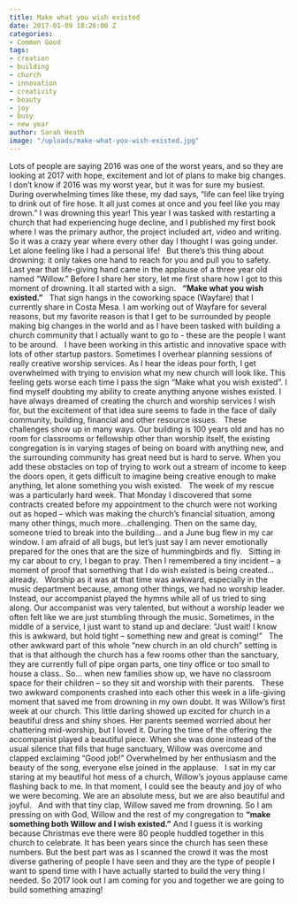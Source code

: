 ```yaml
---
title: Make what you wish existed
date: 2017-01-09 18:26:00 Z
categories:
- Common Good
tags:
- creation
- building
- church
- innovation
- creativity
- beauty
- joy
- busy
- new year
author: Sarah Heath
image: "/uploads/make-what-you-wish-existed.jpg"
---
```


Lots of people are saying 2016 was one of the worst years, and so they are looking at 2017 with hope, excitement and lot of plans to make big changes. I don’t know if 2016 was my worst year, but it was for sure my busiest. During overwhelming times like these, my dad says, “life can feel like trying to drink out of fire hose. It all just comes at once and you feel like you may drown.” I was drowning this year! This year I was tasked with restarting a church that had experiencing huge decline, and I published my first book where I was the primary author, the project included art, video and writing. So it was a crazy year where every other day I thought I was going under. Let alone feeling like I had a personal life! <!-- more-->
 
But there’s this thing about drowning: it only takes one hand to reach for you and pull you to safety. Last year that life-giving hand came in the applause of a three year old named “Willow.” Before I share her story, let me first share how I got to this moment of drowning. It all started with a sign.
 
**“Make what you wish existed.”**
 
That sign hangs in the coworking space (Wayfare) that I currently share in Costa Mesa. I am working out of Wayfare for several reasons, but my favorite reason is that I get to be surrounded by people making big changes in the world and as I have been tasked with building a church community that I actually want to go to - these are the people I want to be around. 
 
I have been working in this artistic and innovative space with lots of other startup pastors. Sometimes I overhear planning sessions of really creative worship services. As I hear the ideas pour forth, I get overwhelmed with trying to envision what my new church will look like. This feeling gets worse each time I pass the sign “Make what you wish existed”. I find myself doubting my ability to create anything anyone wishes existed. I have always dreamed of creating the church and worship services I wish for, but the excitement of that idea sure seems to fade in the face of daily community, building, financial and other resource issues.
 
These challenges show up in many ways. Our building is 100 years old and has no room for classrooms or fellowship other than worship itself, the existing congregation is in varying stages of being on board with anything new, and the surrounding community has great need but is hard to serve. When you add these obstacles on top of trying to work out a stream of income to keep the doors open, it gets difficult to imagine being creative enough to make anything, let alone something you wish existed.
 
The week of my rescue was a particularly hard week. That Monday I discovered that some contracts created before my appointment to the church were not working out as hoped – which was making the church’s financial situation, among many other things, much more…challenging. Then on the same day, someone tried to break into the building… and a June bug flew in my car window. I am afraid of all bugs, but let’s just say I am never emotionally prepared for the ones that are the size of hummingbirds and fly.
 
Sitting in my car about to cry, I began to pray. Then I remembered a tiny incident – a moment of proof that something that I do wish existed is being created… already.
 
Worship as it was at that time was awkward, especially in the music department because, among other things, we had no worship leader. Instead, our accompanist played the hymns while all of us tried to sing along. Our accompanist was very talented, but without a worship leader we often felt like we are just stumbling through the music. Sometimes, in the middle of a service, I just want to stand up and declare: “Just wait! I know this is awkward, but hold tight – something new and great is coming!”
 
The other awkward part of this whole “new church in an old church” setting is that is that although the church has a few rooms other than the sanctuary, they are currently full of pipe organ parts, one tiny office or too small to house a class.. So… when new families show up, we have no classroom space for their children – so they sit and worship with their parents.
 
These two awkward components crashed into each other this week in a life-giving moment that saved me from drowning in my own doubt. It was Willow’s first week at our church. This little darling showed up excited for church in a beautiful dress and shiny shoes. Her parents seemed worried about her chattering mid-worship, but I loved it. During the time of the offering the accompanist played a beautiful piece. When she was done instead of the usual silence that fills that huge sanctuary, Willow was overcome and clapped exclaiming “Good job!” Overwhelmed by her enthusiasm and the beauty of the song, everyone else joined in the applause.
 
I sat in my car staring at my beautiful hot mess of a church, Willow’s joyous applause came flashing back to me. In that moment, I could see the beauty and joy of who we were becoming. We are an absolute mess, but we are also beautiful and joyful.
 
And with that tiny clap, Willow saved me from drowning. So I am pressing on with God, Willow and the rest of my congregation to **“make something both Willow and I wish existed.”** And I guess it is working because Christmas eve there were 80 people huddled together in this church to celebrate. It has been years since the church has seen these numbers. But the best part was as I scanned the crowd it was the most diverse gathering of people I have seen and they are the type of people I want to spend time with I have actually started to build the very thing I needed. So 2017 look out I am coming for you and together we are going to build something amazing! 

